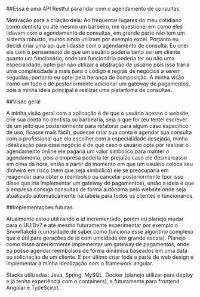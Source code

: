 ##Essa é uma API Restful para lidar com o agendamento de consultas.

Motivação para a criação dela: Ao frequentar lugares do meu cotidiano como dentista ou até mesmo um barbeiro, me questionei em como eles lidavam com o agendamento de consultas, em grande parte não tem um sistema robusto,
muitos ainda utilizam por exemplo excel. Portanto eu decidi criar uma api que lidasse com o agendamento de consulta. Eu criei ela com o pensamento de que um usuário poderia tanto ser um cliente quanto um funcionário, onde um funcionário poderia ter ou não uma especialidade,
optei por não utilizar a abstração do usuário pois isso traria uma complexidade a mais para o código e regras de negócios a serem seguidas, portanto eu optei pela herança de composição. A minha visão como um todo é de posteriormente adicionar um gateway de pagamentos, pois a minha ideia principal é realizar uma platarfoma de consultas.

##Visão geral

A minha visão geral com a aplicação é de que o usuário acesso o website, crie sua conta no dentista ou barbearia, seja o que for (eu tentei escrever de um jeito que posteriormente para refatorar para algum caso especifico de uso, ficasse mais fácil),
pudesse criar sua conta e agendar sua consulta com o profissional que ela escolher com a especialidade desejada, minha idealização para esse negócio é de que caso o usuário opte por realizar o agendamento online ele pagaria um valor simbólico para manter o agendamento, pois a empresa poderia ter prejuizo caso ele desmarcasse em cima da hora, então a partir do momento em que
um usuário coloca seu dinheiro em risco (nem que seja simbólico) ele se preocuparia em reagendar para obter o reembolso ou cancelar posteriormente (por isso disse que iria implementar um gateway de pagamentos), então a ideia é que
a empresa consiga consultas de forma autônoma pelo website onde seja atualizado automaticamente na tabela para todos os clientes e funcionários.

##Implementações futuras

Atualmente estou utilizando o id incrementado, porém eu planejo mudar para o UUIDv7 e até mesmo futuramente experimentar por exemplo o SnowflakeId (curiosidade de saber como funciona esse algoritmo complexo que é útil para gerações de id com unicidade em grande escala).
Planejo como disse anteriormente implementar um gateway de pagamentos, onde eu posso agendar reembolsos de forma dinâmica baseados em uma data ou solicitação de um cliente.
E por último criar toda a parte de web design e implementar a minha idealização com o framework angular.

Stacks utilizadas: Java, Spring, MySQL, Docker (planejo utilizar para deploy e já tenho experiência com o containers), e futuramente para frontend Angular e TypeScirpt.
